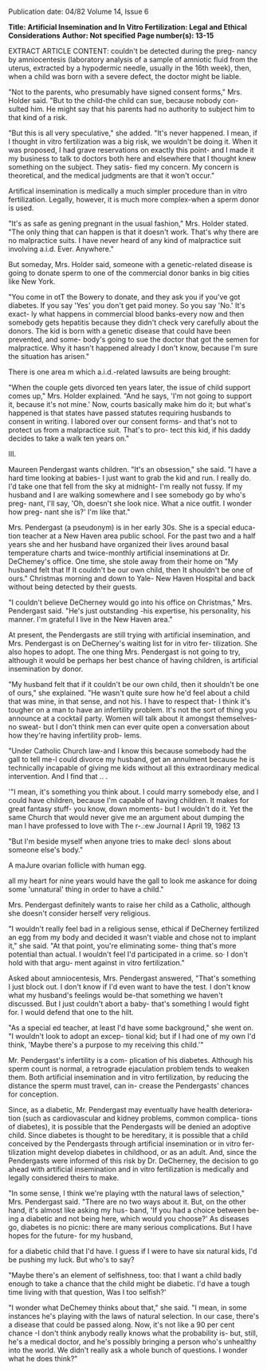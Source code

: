 Publication date: 04/82
Volume 14, Issue 6

**Title: Artificial Insemination and In Vitro Fertilization: Legal and Ethical Considerations**
**Author: Not specified**
**Page number(s): 13-15**

EXTRACT ARTICLE CONTENT:
couldn't be detected during the preg-
nancy by amniocentesis (laboratory 
analysis of a sample of amniotic fluid 
from 
the uterus, extracted by a 
hypodermic needle, usually in the 16th 
week), then, when a child was born 
with a severe defect, the doctor might 
be liable. 

"Not to the parents, who presumably 
have signed consent forms," Mrs. 
Holder said. "But to the child-the 
child can sue, because nobody con-
sulted him. He might say that his 
parents had no authority to subject 
him to that kind of a risk. 

"But this is all very speculative," she 
added. "It's never happened. I mean, if 
I thought in vitro fertilization was a big 
risk, we wouldn't be doing it. When it 
was proposed, I had grave reservations 
on exactly this point- and I made it 
my business to talk to doctors both 
here and elsewhere that I thought knew 
something on the subject. They satis-
fied my concern. My concern is 
theoretical, and the medical judgments 
are that it won't occur." 

Artifical insemination is medically a 
much simpler procedure than in vitro 
fertilization. Legally, however, it is 
much more complex-when a sperm 
donor is used. 

"It's as safe as gening pregnant in the 
usual fashion," Mrs. Holder stated. 
"The only thing that can happen is that 
it doesn't work. That's why there are 
no malpractice suits. I have never 
heard of any kind of malpractice suit 
involving a.i.d. Ever. Anywhere." 

But someday, Mrs. Holder said, 
someone with a genetic-related disease 
is going to donate sperm to one of the 
commercial donor banks in big cities 
like New York. 

"You come in otT the Bowery to 
donate, and they ask you if you've got 
diabetes. If you say 'Yes' you don't get 
paid money. So you say 'No.' It's exact-
ly what happens in commercial blood 
banks-every now and then somebody 
gets hepatitis because they didn't check 
very carefully about the donors. The 
kid is born with a genetic disease that 
could have been prevented, and some-
body's going to sue the doctor that got 
the semen for malpractice. Why it 
hasn't happened already I don't know, 
because I'm sure the situation has 
arisen." 

There is one area 
m 
which 
a.i.d.-related 
lawsuits are being 
brought: 

"When the couple gets divorced ten 
years later, the issue of child support 
comes up," Mrs. Holder explained. 
"And he says, 'I'm not going to support 
it, because it's not mine.' Now, courts 
basically make him do it; but what's 
happened is that states have passed 
statutes requiring husbands to consent 
in writing. I labored over our consent 
forms- and that's not to protect us 
from a malpractice suit. That's to pro-
tect this kid, if his daddy decides to 
take a walk ten years on." 

III. 

Maureen Pendergast wants children. 
"It's an obsession," she said. "I have 
a hard time looking at babies- I just 
want to grab the kid and run. I really 
do. I'd take one that fell from the sky at 
midnight- I'm really not fussy. If my 
husband and I are walking somewhere 
and I see somebody go by who's preg-
nant, I'll say, 'Oh, doesn't she look nice. 
What a nice outfit. I wonder how preg-
nant she is?' I'm like that." 

Mrs. Pendergast (a pseudonym) is 
in her early 30s. She is a special educa-
tion teacher at a New Haven area 
public school. For the past two and a 
half years she and her husband have 
organized their lives around basal 
temperature charts and twice-monthly 
artificial inseminations at 
Dr. 
DeChemey's office. One time, she 
stole away 
from their home on 
"My husband felt that If It 
couldn't be our own child, 
then It shouldn't be one of 
ours." 
Christmas morning and down to Yale-
New Haven Hospital and back without 
being detected by their guests. 

"I couldn't believe DeCherney would 
go into his office on Christmas," Mrs. 
Pendergast said. "He's just outstanding 
-his expertise, his personality, his 
manner. I'm grateful I live in the New 
Haven area." 

At present, the Pendergasts are still 
trying with artificial insemination, and 
Mrs. 
Pendergast 
is 
on 
DeCherney's waiting list for in vitro fer-
tilization. She also hopes to adopt. The 
one thing Mrs. Pendergast is not going 
to try, although it would be perhaps 
her best chance of having children, is 
artificial insemination by donor. 

"My husband felt that if it couldn't 
be our own child, then it shouldn't be 
one of ours," she explained. "He wasn't 
quite sure how he'd feel about a child 
that was mine, in that sense, and not 
his. I have to respect that- I think it's 
tougher on a man to have an infertility 
problem. It's not the sort of thing you 
announce at a cocktail party. Women 
will talk about it amongst themselves-
no sweat- but I don't think men can 
ever quite open a conversation about 
how they're having infertility prob-
lems. 

"Under Catholic Church law-and I 
know this because somebody had the 
gall to tell me-l could divorce my 
husband, get an annulment because he 
is technically incapable of giving me 
kids without all this extraordinary 
medical intervention. 
And I 
find 
that .. . 

'"I mean, it's something you think 
about. I could marry somebody else, 
and I could have children, because I'm 
capable of having children. It makes 
for great fantasy stuff- you know, 
down moments- but I wouldn't do it. 
Yet the same Church that would never 
give me an argument about dumping 
the man I have professed to love with 
The r-.:ew Journal I April 19, 1982 
13 


"But I'm beside myself when 
anyone tries to make decl· 
slons about someone else's 
body." 

A maJure ovarian follicle with human egg. 


all my heart for nine years would have 
the gall to look me askance for doing 
some 'unnatural' thing in order to have 
a child." 

Mrs. Pendergast definitely wants to 
raise her child as a Catholic, although 
she doesn't consider herself very 
religious. 

"I wouldn't really feel bad in a 
religious 
sense, 
ethical 
if 
DeCherney fertilized an egg from my 
body and decided it wasn't viable and 
chose not to implant it," she said. "At 
that point, you're eliminating some-
thing that's more potential than actual. 
I wouldn't feel I'd participated in a 
crime. so· I don't hold with that argu-
ment against in vitro fertilization." 

Asked about amniocentesis, Mrs. 
Pendergast answered, "That's 
something I just block out. I don't 
know if I'd even want to have the test. I 
don't know what my husband's feelings 
would be-that something we haven't 
discussed. But I just couldn't abort a 
baby- that's something I would fight 
for. I would defend that one to the hilt. 

"As a special ed teacher, at least I'd 
have some background," she went on. 
"I wouldn't look to adopt an excep-
tional kid; but if I had one of my own 
I'd think, 'Maybe there's a purpose to 
my receiving this child.'" 

Mr. Pendergast's infertility is a com-
plication of his diabetes. Although his 
sperm count is normal, a retrograde 
ejaculation problem tends to weaken 
them. Both artificial insemination and 
in vitro fertilization, by reducing the 
distance the sperm must travel, can in-
crease the Pendergasts' chances for 
conception. 

Since, as a diabetic, Mr. Pendergast 
may eventually have health deteriora-
tion 
(such as cardiovascular and 
kidney problems, common complica-
tions of diabetes), it is possible that the 
Pendergasts will be denied an adoptive 
child. Since diabetes is thought to 
be hereditary, it is possible that a child 
conceived by the Pendergasts through 
artificial insemination or in vitro fer-
tilization might develop diabetes in 
childhood, or as an adult. And, since 
the Pendergasts were informed of this 
risk by Dr. DeCherney, the decision to 
go ahead with artificial insemination 
and in vitro fertilization is medically 
and legally considered theirs to make. 

"In some sense, I think we're playing 
wtth the natural laws of selection," 
Mrs. Pendergast said. "There are no 
two ways about it. But, on the other 
hand, it's almost like asking my hus-
band, 'If you had a choice between be-
ing a diabetic and not being here, 
which would you choose?' As diseases 
go, diabetes is no picnic: there are many 
serious complications. But I have 
hopes for the future- for my husband, 


for a diabetic child that I'd have. I 
guess if I were to have six natural kids, 
I'd be pushing my luck. But who's to 
say? 

"Maybe there's an element of 
selfishness, too: that I want a child 
badly enough to take a chance that the 
child might be diabetic. I'd have a 
tough time living with that question, 
Was I too selfish?' 

"I wonder what DeChemey thinks 
about that," she said. "I mean, in some 
instances he's playing with the laws of 
natural selection. In our case, there's a 
disease that could be passed along. 
Now, it's not like a 90 per cent chance 
-I don't think anybody really knows 
what the probability is- but, still, he's 
a medical doctor, and he's possibly 
bringing a person who's unhealthy into 
the world. We didn't really ask a whole 
bunch of questions. I wonder what he 
does think?"